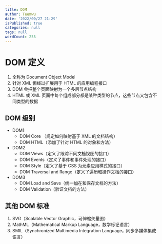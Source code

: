 ```yaml
---
title: DOM
author: Teemwu
date: '2022/09/27 21:29'
isPublished: true
categories: null
tags: null
wordCount: 253
---
```


# DOM 定义 
1. 全称为 Document Object Model  
2. 针对 XML 但经过扩展用于 HTML 的应用编程接口 
3. DOM 会把整个页面映射为一个多层节点结构 
4. HTML 或 XML 页面中每个组成部分都是某种类型的节点，这些节点又包含不同类型的数据 

## DOM 级别
- DOM1 
  -  DOM Core （规定如何映射基于 XML 的文档结构） 
  -  DOM HTML（添加了针对 HTML 的对象和方法） 
- DOM2 
  - DOM Views（定义了跟踪不同文档视图的接口） 
  - DOM Events（定义了事件和事件处理的接口） 
  - DOM Style（定义了基于 CSS 为元素应用样式的接口） 
  - DOM Traversal and Range（定义了遍历和操作文档的接口） 
- DOM3 
  - DOM Load and Save（统一加在和保存文档的方法） 
  - DOM Validation（验证文档的方法） 

## 其他 DOM 标准 
1. SVG（Scalable Vector Graphic，可伸缩矢量图） 
2. MathML（Mathematical Markup Language，数学标记语言） 
3. SMIL（Synchronized Multimedia Integration Language，同步多媒体集成语言） 
